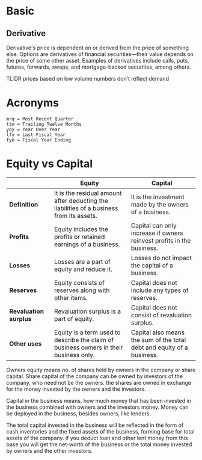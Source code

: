 # Basic

## Derivative

Derivative's price is dependent on or derived from the price of something else. Options are derivatives of financial securities—their value depends on the price of some other asset. Examples of derivatives include calls, puts, futures, forwards, swaps, and mortgage-backed securities, among others.

TL:DR prices based on low volume numbers don’t reflect demand

# Acronyms

```
mrq = Most Recent Quarter
ttm = Trailing Twelve Months
yoy = Year Over Year
lfy = Last Fiscal Year
fye = Fiscal Year Ending
```

# Equity vs Capital

|                         | Equity                                                                                   | Capital                                                                |
| ----------------------- | ---------------------------------------------------------------------------------------- | ---------------------------------------------------------------------- |
| **Definition**          | It is the residual amount after deducting the liabilities of a business from its assets. | It is the investment made by the owners of a business.                 |
| **Profits**             | Equity includes the profits or retained earnings of a business.                          | Capital can only increase if owners reinvest profits in the business.  |
| **Losses**              | Losses are a part of equity and reduce it.                                               | Losses do not impact the capital of a business.                        |
| **Reserves**            | Equity consists of reserves along with other items.                                      | Capital does not include any types of reserves.                        |
| **Revaluation surplus** | Revaluation surplus is a part of equity.                                                 | Capital does not consist of revaluation surplus.                       |
| **Other uses**          | Equity is a term used to describe the claim of business owners in their business only.   | Capital also means the sum of the total debt and equity of a business. |

Owners equity means no. of shares held by owners in the company or share capital. Share capital of the company can be owned by investors of the company, who need not be the owners. the shares are owned in exchange for the money invested by the owners and the investors.

Capital in the business means, how much money that has been invested in the business combined with owners and the investors money. Money can be deployed in the business, besides owners, like lenders.

The total capital invested in the business will be reflected in the form of cash,inventories and the fixed assets of the business, forming base for total assets of the company. if you deduct loan and other lent money from this base you will get the net-worth of the business or the total money invested by owners and the other investors.
